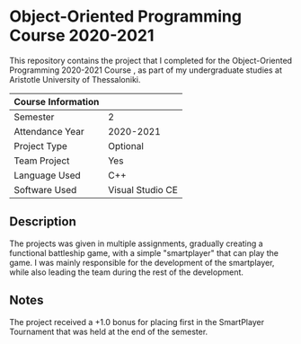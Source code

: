 # Object-Oriented Programming Course 2020-2021

This repository contains the project that I completed for the Object-Oriented Programming 2020-2021 Course , as part of my undergraduate studies at Aristotle University of Thessaloniki.

|   Course Information     |                           |
|--------------------------|---------------------------|
| Semester                 | 2                         |
| Attendance Year          | 2020-2021                 |
| Project Type             | Optional                  |
| Team Project             | Yes                       |
| Language Used            | C++                       |
| Software Used            | Visual Studio CE          |

## Description
The projects was given in multiple assignments, gradually creating a functional battleship game, with a simple "smartplayer" that can play the game. I was mainly responsible for the development of the smartplayer, while also leading the team during the rest of the development.

## Notes
The project received a +1.0 bonus for placing first in the SmartPlayer Tournament that was held at the end of the semester.

